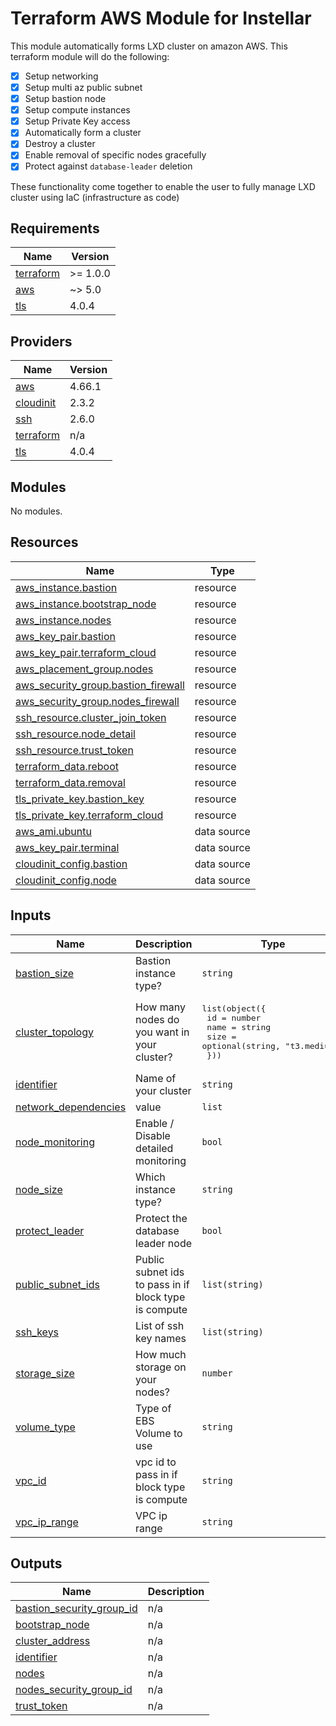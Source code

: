 # Terraform AWS Module for Instellar

This module automatically forms LXD cluster on amazon AWS. This terraform module will do the following:

- [x] Setup networking
- [x] Setup multi az public subnet
- [x] Setup bastion node
- [x] Setup compute instances
- [x] Setup Private Key access
- [x] Automatically form a cluster
- [x] Destroy a cluster
- [x] Enable removal of specific nodes gracefully
- [x] Protect against `database-leader` deletion

These functionality come together to enable the user to fully manage LXD cluster using IaC (infrastructure as code)

<!-- BEGIN_TF_DOCS -->
## Requirements

| Name | Version |
|------|---------|
| <a name="requirement_terraform"></a> [terraform](#requirement\_terraform) | >= 1.0.0 |
| <a name="requirement_aws"></a> [aws](#requirement\_aws) | ~> 5.0 |
| <a name="requirement_tls"></a> [tls](#requirement\_tls) | 4.0.4 |

## Providers

| Name | Version |
|------|---------|
| <a name="provider_aws"></a> [aws](#provider\_aws) | 4.66.1 |
| <a name="provider_cloudinit"></a> [cloudinit](#provider\_cloudinit) | 2.3.2 |
| <a name="provider_ssh"></a> [ssh](#provider\_ssh) | 2.6.0 |
| <a name="provider_terraform"></a> [terraform](#provider\_terraform) | n/a |
| <a name="provider_tls"></a> [tls](#provider\_tls) | 4.0.4 |

## Modules

No modules.

## Resources

| Name | Type |
|------|------|
| [aws_instance.bastion](https://registry.terraform.io/providers/hashicorp/aws/latest/docs/resources/instance) | resource |
| [aws_instance.bootstrap_node](https://registry.terraform.io/providers/hashicorp/aws/latest/docs/resources/instance) | resource |
| [aws_instance.nodes](https://registry.terraform.io/providers/hashicorp/aws/latest/docs/resources/instance) | resource |
| [aws_key_pair.bastion](https://registry.terraform.io/providers/hashicorp/aws/latest/docs/resources/key_pair) | resource |
| [aws_key_pair.terraform_cloud](https://registry.terraform.io/providers/hashicorp/aws/latest/docs/resources/key_pair) | resource |
| [aws_placement_group.nodes](https://registry.terraform.io/providers/hashicorp/aws/latest/docs/resources/placement_group) | resource |
| [aws_security_group.bastion_firewall](https://registry.terraform.io/providers/hashicorp/aws/latest/docs/resources/security_group) | resource |
| [aws_security_group.nodes_firewall](https://registry.terraform.io/providers/hashicorp/aws/latest/docs/resources/security_group) | resource |
| [ssh_resource.cluster_join_token](https://registry.terraform.io/providers/loafoe/ssh/latest/docs/resources/resource) | resource |
| [ssh_resource.node_detail](https://registry.terraform.io/providers/loafoe/ssh/latest/docs/resources/resource) | resource |
| [ssh_resource.trust_token](https://registry.terraform.io/providers/loafoe/ssh/latest/docs/resources/resource) | resource |
| [terraform_data.reboot](https://registry.terraform.io/providers/hashicorp/terraform/latest/docs/resources/data) | resource |
| [terraform_data.removal](https://registry.terraform.io/providers/hashicorp/terraform/latest/docs/resources/data) | resource |
| [tls_private_key.bastion_key](https://registry.terraform.io/providers/hashicorp/tls/4.0.4/docs/resources/private_key) | resource |
| [tls_private_key.terraform_cloud](https://registry.terraform.io/providers/hashicorp/tls/4.0.4/docs/resources/private_key) | resource |
| [aws_ami.ubuntu](https://registry.terraform.io/providers/hashicorp/aws/latest/docs/data-sources/ami) | data source |
| [aws_key_pair.terminal](https://registry.terraform.io/providers/hashicorp/aws/latest/docs/data-sources/key_pair) | data source |
| [cloudinit_config.bastion](https://registry.terraform.io/providers/hashicorp/cloudinit/latest/docs/data-sources/config) | data source |
| [cloudinit_config.node](https://registry.terraform.io/providers/hashicorp/cloudinit/latest/docs/data-sources/config) | data source |

## Inputs

| Name | Description | Type | Default | Required |
|------|-------------|------|---------|:--------:|
| <a name="input_bastion_size"></a> [bastion\_size](#input\_bastion\_size) | Bastion instance type? | `string` | `"t2.micro"` | no |
| <a name="input_cluster_topology"></a> [cluster\_topology](#input\_cluster\_topology) | How many nodes do you want in your cluster? | <pre>list(object({<br>    id   = number<br>    name = string<br>    size = optional(string, "t3.medium")<br>  }))</pre> | `[]` | no |
| <a name="input_identifier"></a> [identifier](#input\_identifier) | Name of your cluster | `string` | n/a | yes |
| <a name="input_network_dependencies"></a> [network\_dependencies](#input\_network\_dependencies) | value | `list` | `[]` | no |
| <a name="input_node_monitoring"></a> [node\_monitoring](#input\_node\_monitoring) | Enable / Disable detailed monitoring | `bool` | `false` | no |
| <a name="input_node_size"></a> [node\_size](#input\_node\_size) | Which instance type? | `string` | `"t3.medium"` | no |
| <a name="input_protect_leader"></a> [protect\_leader](#input\_protect\_leader) | Protect the database leader node | `bool` | `true` | no |
| <a name="input_public_subnet_ids"></a> [public\_subnet\_ids](#input\_public\_subnet\_ids) | Public subnet ids to pass in if block type is compute | `list(string)` | n/a | yes |
| <a name="input_ssh_keys"></a> [ssh\_keys](#input\_ssh\_keys) | List of ssh key names | `list(string)` | `[]` | no |
| <a name="input_storage_size"></a> [storage\_size](#input\_storage\_size) | How much storage on your nodes? | `number` | `40` | no |
| <a name="input_volume_type"></a> [volume\_type](#input\_volume\_type) | Type of EBS Volume to use | `string` | `"gp3"` | no |
| <a name="input_vpc_id"></a> [vpc\_id](#input\_vpc\_id) | vpc id to pass in if block type is compute | `string` | n/a | yes |
| <a name="input_vpc_ip_range"></a> [vpc\_ip\_range](#input\_vpc\_ip\_range) | VPC ip range | `string` | n/a | yes |

## Outputs

| Name | Description |
|------|-------------|
| <a name="output_bastion_security_group_id"></a> [bastion\_security\_group\_id](#output\_bastion\_security\_group\_id) | n/a |
| <a name="output_bootstrap_node"></a> [bootstrap\_node](#output\_bootstrap\_node) | n/a |
| <a name="output_cluster_address"></a> [cluster\_address](#output\_cluster\_address) | n/a |
| <a name="output_identifier"></a> [identifier](#output\_identifier) | n/a |
| <a name="output_nodes"></a> [nodes](#output\_nodes) | n/a |
| <a name="output_nodes_security_group_id"></a> [nodes\_security\_group\_id](#output\_nodes\_security\_group\_id) | n/a |
| <a name="output_trust_token"></a> [trust\_token](#output\_trust\_token) | n/a |
<!-- END_TF_DOCS -->

